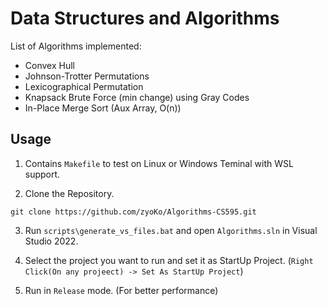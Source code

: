# Data Structures and Algorithms
List of Algorithms implemented:
  - Convex Hull
  - Johnson-Trotter Permutations
  - Lexicographical Permutation
  - Knapsack Brute Force (min change) using Gray Codes
  - In-Place Merge Sort (Aux Array, O(n))

## Usage
1. Contains `Makefile` to test on Linux or Windows Teminal with WSL support.

2. Clone the Repository.
```
git clone https://github.com/zyoKo/Algorithms-CS595.git
```

3. Run `scripts\generate_vs_files.bat` and open `Algorithms.sln` in Visual Studio 2022.

4. Select the project you want to run and set it as StartUp Project. (`Right Click(On any projeect) -> Set As StartUp Project`)

5. Run in `Release` mode. (For better performance)
